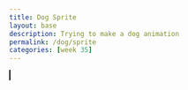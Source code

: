 ```yaml
---
title: Dog Sprite
layout: base
description: Trying to make a dog animation
permalink: /dog/sprite
categories: [week 35]
---
```


<html>
<head>
    <title>Dog Animation</title>
    <style>
        #canvas {
            border: 1px solid black;
        }
    </style>
</head>
<body>
    <canvas id="canvas" width="800" height="600"></canvas>
    <script>
        // Define the animation sequence
        var animationSequence = [
            { x: 0, y: 0 },
            { x: 1, y: 0 },
            { x: 2, y: 0 },
            { x: 3, y: 0 },
            { x: 4, y: 0 }
        ];
        // Load the sprite sheet image
        var spriteSheet = new Image();
        spriteSheet.src = "dogsprite.png";
        // Define frame dimensions
        var frameWidth = 64;
        var frameHeight = 64;
        // Set up the canvas
        var canvas = document.getElementById("canvas");
        var context = canvas.getContext("2d");
        // Current frame index
        var currentFrame = 0;
        // Function to update the animation
        function update() {
            currentFrame = (currentFrame + 1) % animationSequence.length;
        }
        // Function to draw the current frame
        function draw() {
            var frame = animationSequence[currentFrame];
            var frameX = frame.x * frameWidth;
            var frameY = frame.y * frameHeight;
            context.clearRect(0, 0, canvas.width, canvas.height);
            context.drawImage(spriteSheet, frameX, frameY, frameWidth, frameHeight, 0, 0, frameWidth, frameHeight);
        }
        // Main animation loop
        function animate() {
            update();
            draw();
            requestAnimationFrame(animate);
        }
        // Start the animation loop
        animate();
    </script>
</body>
</html>